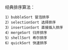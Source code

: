 经典排序算法：

    1）bubbleSort 冒泡排序
    2）selectionSort 选择排序
    3）insertionSort 直接插入排序
    4）mergeSort 归并排序
    5）shellSort 希尔排序
    6）quickSort 快速排序
    
    